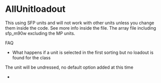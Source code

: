 # AllUnitloadout

This using SFP units and will not work with other units unless you change them inside the code. See more info inside the file.
The array file including sfp_m90w excluding the MP units.

FAQ

* What happens if a unit is selected in the first sorting but no loadout is found for the class

The unit will be undressed, no default option added at this time

*
